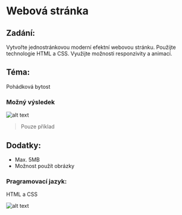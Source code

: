 # Webová stránka

## Zadání:
Vytvořte jednostránkovou moderní efektní webovou stránku. Použijte technologie HTML a CSS. Využijte možnosti responzivity a animací.
## Téma:
Pohádková bytost
### Možný výsledek
![alt text](https://i.imgur.com/a5IHLIm.gif)
> Pouze příklad

## Dodatky:
- Max. 5MB
- Možnost použít obrázky

### Pragramovací jazyk:
HTML a CSS

![alt text](https://media1.giphy.com/media/jPx32usMhvGpO/source.gif)
